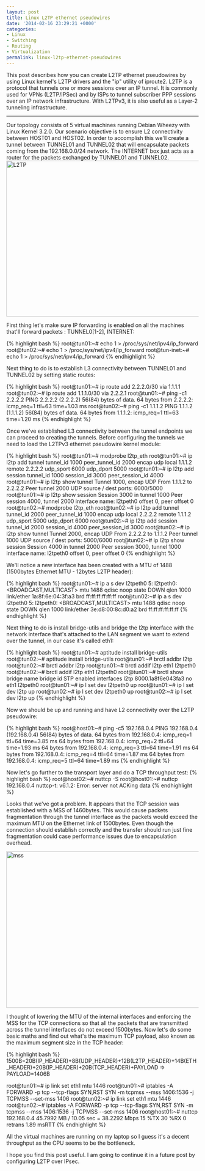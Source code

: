 ```yaml
---
layout: post
title: Linux L2TP ethernet pseudowires
date: '2014-02-16 23:29:21 +0000'
categories:
- Linux
- Switching
- Routing
- Virtualization
permalink: linux-l2tp-ethernet-pseudowires
---
```

This post describes how you can create L2TP ethernet pseudowires by using Linux kernel's L2TP drivers and the "ip" utility of iproute2.  L2TP is a protocol that tunnels one or more sessions over an IP tunnel. It is commonly used for VPNs (L2TP/IPSec) and by ISPs to tunnel subscriber PPP sessions over an IP network infrastructure. With L2TPv3, it is also useful as a Layer-2 tunneling infrastructure. 

___

Our topology consists of 5 virtual machines running Debian Wheezy with Linux Kernel 3.2.0. Our scenario objective is to ensure L2 connectivity between HOST01 and HOST02. In order to accomplish this we'll create a tunnel between TUNNEL01 and TUNNEL02 that will encapsulate packets coming from the 192.168.0.0/24 network. The INTERNET box just acts as a router for the packets exchanged by TUNNEL01 and TUNNEL02. 
<a href="{{ 'assets/static/L2TP.png' | prepend: site.baseurl | prepend: site.url }}"><img src="{{ 'assets/static/L2TP.png' | prepend: site.baseurl | prepend: site.url }}" alt="L2TP" width="851" height="408" class="aligncenter size-full wp-image-238" /></a>

First thing let's make sure IP forwarding is enabled on all the machines that'll forward packets : TUNNEL0[1-2], INTERNET:

{% highlight bash %}
root@tun01:~# echo 1 > /proc/sys/net/ipv4/ip_forward
root@tun02:~# echo 1 > /proc/sys/net/ipv4/ip_forward
root@tun-inet:~# echo 1 > /proc/sys/net/ipv4/ip_forward
{% endhighlight %} 

Next thing to do is to establish L3 connectivity between TUNNEL01 and TUNNEL02 by setting static routes:

{% highlight bash %}
root@tun01:~# ip route add 2.2.2.0/30 via 1.1.1.1
root@tun02:~# ip route add 1.1.1.0/30 via 2.2.2.1
root@tun01:~# ping -c1 2.2.2.2
PING 2.2.2.2 (2.2.2.2) 56(84) bytes of data.
64 bytes from 2.2.2.2: icmp_req=1 ttl=63 time=1.03 ms
root@tun02:~# ping -c1 1.1.1.2
PING 1.1.1.2 (1.1.1.2) 56(84) bytes of data.
64 bytes from 1.1.1.2: icmp_req=1 ttl=63 time=1.20 ms
{% endhighlight %} 

Once we've established L3 connectivity between the tunnel endpoints we can proceed to creating the tunnels. Before configuring the tunnels we need to load the L2TPv3 ethernet pseudowire kernel module:

{% highlight bash %}
root@tun01:~# modprobe l2tp_eth
root@tun01:~# ip l2tp add tunnel tunnel_id 1000 peer_tunnel_id 2000 encap udp local 1.1.1.2 remote 2.2.2.2 udp_sport 6000 udp_dport 5000
root@tun01:~# ip l2tp add session tunnel_id 1000 session_id 3000 peer_session_id 4000
root@tun01:~# ip l2tp show tunnel
Tunnel 1000, encap UDP
  From 1.1.1.2 to 2.2.2.2
  Peer tunnel 2000
  UDP source / dest ports: 6000/5000
root@tun01:~# ip l2tp show session
Session 3000 in tunnel 1000
  Peer session 4000, tunnel 2000
  interface name: l2tpeth0
  offset 0, peer offset 0
root@tun02:~# modprobe l2tp_eth
root@tun02:~# ip l2tp add tunnel tunnel_id 2000 peer_tunnel_id 1000 encap udp local 2.2.2.2 remote 1.1.1.2 udp_sport 5000 udp_dport 6000
root@tun02:~# ip l2tp add session tunnel_id 2000 session_id 4000 peer_session_id 3000
root@tun02:~# ip l2tp show tunnel
Tunnel 2000, encap UDP
  From 2.2.2.2 to 1.1.1.2
  Peer tunnel 1000
  UDP source / dest ports: 5000/6000
root@tun02:~# ip l2tp show session
Session 4000 in tunnel 2000
  Peer session 3000, tunnel 1000
  interface name: l2tpeth0
  offset 0, peer offset 0
{% endhighlight %} 

We'll notice a new interface has been created with a MTU of 1488 (1500bytes Ethernet MTU - 12bytes L2TP header): 

{% highlight bash %}
root@tun01:~# ip a s dev l2tpeth0
5: l2tpeth0: <BROADCAST,MULTICAST> mtu 1488 qdisc noop state DOWN qlen 1000
    link/ether 1a:8f:6e:04:3f:a3 brd ff:ff:ff:ff:ff:ff
root@tun02:~# ip a s dev l2tpeth0
5: l2tpeth0: <BROADCAST,MULTICAST> mtu 1488 qdisc noop state DOWN qlen 1000
    link/ether 3e:d8:00:8c:d0:a2 brd ff:ff:ff:ff:ff:ff
{% endhighlight %} 

Next thing to do is install bridge-utils and bridge the l2tp interface with the network interface that's attached to the LAN segment we want to extend over the tunnel, in our case it's called eth1:

{% highlight bash %}
root@tun01:~# aptitude install bridge-utils
root@tun02:~# aptitude install bridge-utils
root@tun01:~# brctl addbr l2tp
root@tun02:~# brctl addbr l2tp
root@tun01:~# brctl addif l2tp eth1 l2tpeth0
root@tun02:~# brctl addif l2tp eth1 l2tpeth0
root@tun01:~# brctl show
bridge name	        bridge id	    STP enabled	     interfaces
l2tp		  8000.1a8f6e043fa3           no		            eth1 l2tpeth0
root@tun01:~# ip l set dev l2tpeth0 up
root@tun01:~# ip l set dev l2tp up
root@tun02:~# ip l set dev l2tpeth0 up
root@tun02:~# ip l set dev l2tp up
{% endhighlight %} 

Now we should be up and running and have L2 connectivity over the L2TP pseudowire:

{% highlight bash %}
root@host01:~# ping -c5 192.168.0.4
PING 192.168.0.4 (192.168.0.4) 56(84) bytes of data.
64 bytes from 192.168.0.4: icmp_req=1 ttl=64 time=3.85 ms
64 bytes from 192.168.0.4: icmp_req=2 ttl=64 time=1.93 ms
64 bytes from 192.168.0.4: icmp_req=3 ttl=64 time=1.91 ms
64 bytes from 192.168.0.4: icmp_req=4 ttl=64 time=1.87 ms
64 bytes from 192.168.0.4: icmp_req=5 ttl=64 time=1.89 ms
{% endhighlight %} 

Now let's go further to the transport layer and do a TCP throughput test:
{% highlight bash %}
root@host02:~# nuttcp -S
root@host01:~# nuttcp 192.168.0.4
nuttcp-t: v6.1.2: Error: server not ACKing data
{% endhighlight %} 

Looks that we've got a problem. It appears that the TCP session was established with a MSS of 1460bytes. This would cause packets fragmentation through the tunnel interface as the packets would exceed the maximum MTU on the Ethernet link of 1500bytes. Even though the connection should establish correctly and the transfer should run just fine fragmentation could case performance issues due to encapsulation overhead. 

<a href="https://remote-lab.net/wp-content/uploads/2014/02/mss.png"><img src="https://remote-lab.net/wp-content/uploads/2014/02/mss-1024x438.png" alt="mss" width="960" height="410" class="aligncenter size-large wp-image-239" /></a>

I thought of lowering the MTU of the internal interfaces and enforcing the MSS for the TCP connections so that all the packets that are transmitted across the tunnel interfaces do not exceed 1500bytes.
Now let's do some basic maths and find out what's the maximum TCP payload, also known as the maximum segment size in the TCP header:

{% highlight bash %}
1500B=20B(IP_HEADER)+8B(UDP_HEADER)+12B(L2TP_HEADER)+14B(ETH_HEADER)+20B(IP_HEADER)+20B(TCP_HEADER)+PAYLOAD => PAYLOAD=1406B

root@tun01:~# ip link set eth1 mtu 1446
root@tun01:~# iptables -A FORWARD -p tcp --tcp-flags SYN,RST SYN -m tcpmss --mss 1406:1536 -j TCPMSS --set-mss 1406
root@tun02:~# ip link set eth1 mtu 1446
root@tun02:~# iptables -A FORWARD -p tcp --tcp-flags SYN,RST SYN -m tcpmss --mss 1406:1536 -j TCPMSS --set-mss 1406
root@host01:~# nuttcp 192.168.0.4
   45.7992 MB /  10.05 sec =   38.2292 Mbps 15 %TX 30 %RX 0 retrans 1.89 msRTT
{% endhighlight %} 

All the virtual machines are running on my laptop so I guess it's a decent throughput as the CPU seems to be the bottleneck. 

I hope you find this post useful. I am going to continue it in a future post by configuring L2TP over IPsec. 

